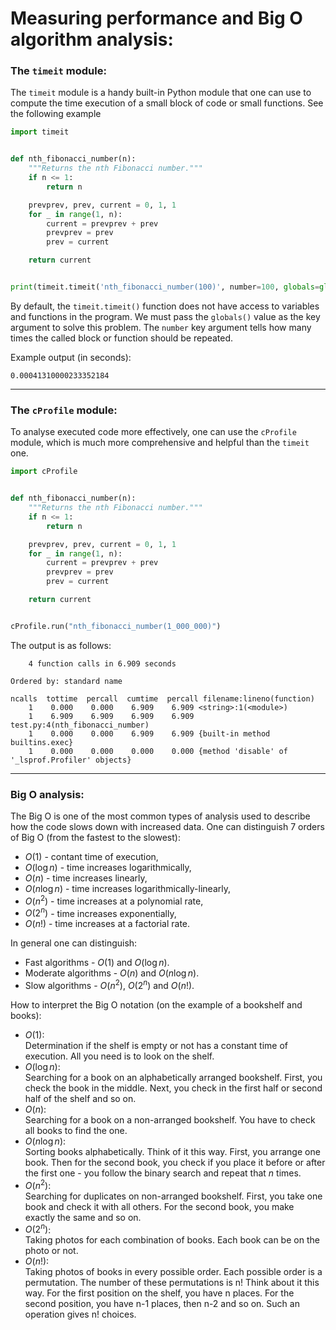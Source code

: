 # **Measuring performance and Big O algorithm analysis:**

### **The `timeit` module:**
The `timeit` module is a handy built-in Python module that one can use to compute the time execution of a small block of code or small functions.
See the following example
```python
import timeit


def nth_fibonacci_number(n):
    """Returns the nth Fibonacci number."""
    if n <= 1:
        return n

    prevprev, prev, current = 0, 1, 1
    for _ in range(1, n):
        current = prevprev + prev
        prevprev = prev
        prev = current

    return current


print(timeit.timeit('nth_fibonacci_number(100)', number=100, globals=globals()))
```
By default, the `timeit.timeit()` function does not have access to variables and functions in the program. We must pass the `globals()` value as the key argument to solve this problem. The `number` key argument tells how many times the called block or function should be repeated. 

Example output (in seconds): 
```shell
0.00041310000233352184
```

---

### **The `cProfile` module:**
To analyse executed code more effectively, one can use the `cProfile` module, which is much more comprehensive and helpful than the `timeit` one.
```python
import cProfile


def nth_fibonacci_number(n):
    """Returns the nth Fibonacci number."""
    if n <= 1:
        return n

    prevprev, prev, current = 0, 1, 1
    for _ in range(1, n):
        current = prevprev + prev
        prevprev = prev
        prev = current

    return current


cProfile.run("nth_fibonacci_number(1_000_000)")
```
The output is as follows:
```shell
    4 function calls in 6.909 seconds

Ordered by: standard name

ncalls  tottime  percall  cumtime  percall filename:lineno(function)
    1    0.000    0.000    6.909    6.909 <string>:1(<module>)
    1    6.909    6.909    6.909    6.909 test.py:4(nth_fibonacci_number)
    1    0.000    0.000    6.909    6.909 {built-in method builtins.exec}
    1    0.000    0.000    0.000    0.000 {method 'disable' of '_lsprof.Profiler' objects}
```

---

### **Big O analysis:**
The Big O is one of the most common types of analysis used to describe how the code slows down with increased data. One can distinguish 7 orders of Big O (from the fastest to the slowest):

- $O\big(1\big)$ - contant time of execution,
- $O\big(\log n\big)$ - time increases logarithmically,
- $O\big(n\big)$ - time increases linearly,
- $O\big(n\log n\big)$ - time increases logarithmically-linearly,
- $O\big(n^2\big)$ - time increases at a polynomial rate,
- $O\big(2^n\big)$ - time increases exponentially,
- $O\big(n!\big)$ - time increases at a factorial rate.

In general one can distinguish:
- Fast algorithms - $O\big(1\big)$ and $O\big(\log n\big)$.
- Moderate algorithms - $O\big(n\big)$ and $O\big(n\log n\big)$.
- Slow algorithms - $O\big(n^2\big)$, $O\big(2^n\big)$ and $O\big(n!\big)$.

How to interpret the Big O notation (on the example of a bookshelf and books):

* $O\big(1\big)$:  
  Determination if the shelf is empty or not has a constant time of execution. All you need is to look on the shelf.
* $O\big(\log n\big)$:  
  Searching for a book on an alphabetically arranged bookshelf. First, you check the book in the middle. Next, you check in the first half or second half of the shelf and so on.
* $O\big(n\big)$:  
  Searching for a book on a non-arranged bookshelf. You have to check all books to find the one.
* $O\big(n\log n\big)$:  
  Sorting books alphabetically. Think of it this way. First, you arrange one book. Then for the second book, you check if you place it before or after the first one - you follow the binary search and repeat that $n$ times.
* $O\big(n^2\big)$:  
  Searching for duplicates on non-arranged bookshelf. First, you take one book and check it with all others. For the second book, you make exactly the same and so on.
* $O\big(2^n\big)$:  
  Taking photos for each combination of books. Each book can be on the photo or not.
* $O\big(n!\big)$:  
  Taking photos of books in every possible order. Each possible order is a permutation. The number of these permutations is n! Think about it this way. For the first position on the shelf, you have n places. For the second position, you have n-1 places, then n-2 and so on. Such an operation gives n! choices.
